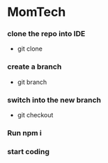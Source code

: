 # MomTech

### clone the repo into IDE
- git clone <url>

### create a branch
- git branch <branchName>

### switch into the new branch
- git checkout <branchName>

### Run npm i

### start coding
